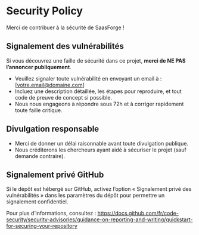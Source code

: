 # Security Policy

Merci de contribuer à la sécurité de SaasForge !

## Signalement des vulnérabilités

Si vous découvrez une faille de sécurité dans ce projet, **merci de NE PAS l’annoncer publiquement**.

- Veuillez signaler toute vulnérabilité en envoyant un email à : [votre.email@domaine.com]
- Incluez une description détaillée, les étapes pour reproduire, et tout code de preuve de concept si possible.
- Nous nous engageons à répondre sous 72h et à corriger rapidement toute faille critique.

## Divulgation responsable

- Merci de donner un délai raisonnable avant toute divulgation publique.
- Nous créditerons les chercheurs ayant aidé à sécuriser le projet (sauf demande contraire).

## Signalement privé GitHub

Si le dépôt est hébergé sur GitHub, activez l’option « Signalement privé des vulnérabilités » dans les paramètres du dépôt pour permettre un signalement confidentiel.

Pour plus d’informations, consultez : https://docs.github.com/fr/code-security/security-advisories/guidance-on-reporting-and-writing/quickstart-for-securing-your-repository
